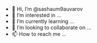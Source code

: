 - 👋 Hi, I’m @sashaum9auvarov
- 👀 I’m interested in ...
- 🌱 I’m currently learning ...
- 💞️ I’m looking to collaborate on ...
- 📫 How to reach me ...

<!---
sashaum9auvarov/sashaum9auvarov is a ✨ special ✨ repository because its `README.md` (this file) appears on your GitHub profile.
You can click the Preview link to take a look at your changes.
--->
